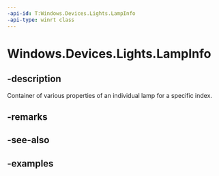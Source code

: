```yaml
---
-api-id: T:Windows.Devices.Lights.LampInfo
-api-type: winrt class
---
```


<!-- Class syntax.
public class LampInfo 
-->

# Windows.Devices.Lights.LampInfo

## -description
Container of various properties of an individual lamp for a specific index.
## -remarks

## -see-also

## -examples

